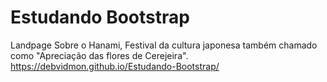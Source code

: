 # Estudando Bootstrap

Landpage Sobre o Hanami, Festival da cultura japonesa também chamado como "Apreciação das flores de Cerejeira".
https://debvidmon.github.io/Estudando-Bootstrap/
